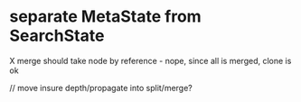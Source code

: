 
# separate MetaState from SearchState
X merge should take node by reference - nope, since all is merged, clone is ok

// move insure depth/propagate into split/merge? 